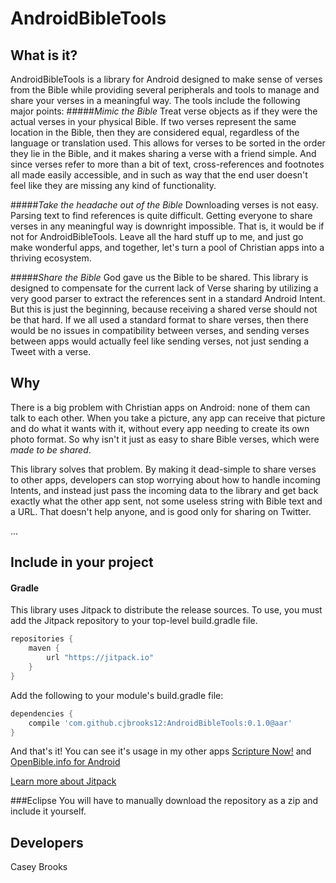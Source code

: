 # AndroidBibleTools

## What is it?
AndroidBibleTools is a library for Android designed to make sense of verses from the Bible while providing several peripherals and tools to manage and share your verses in a meaningful way. The tools include the following major points:
#####<i>Mimic the Bible</i>
Treat verse objects as if they were the actual verses in your physical Bible. If two verses represent the same location in the Bible, then they are considered equal, regardless of the language or translation used. This allows for verses to be sorted in the order they lie in the Bible, and it makes sharing a verse with a friend simple. And since verses refer to more than a bit of text, cross-references and footnotes all made easily accessible, and in such as way that the end user doesn't feel like they are missing any kind of functionality.

#####<i>Take the headache out of the Bible</i>
Downloading verses is not easy. Parsing text to find references is quite difficult. Getting everyone to share verses in any meaningful way is downright impossible. That is, it would be if not for AndroidBibleTools. Leave all the hard stuff up to me, and just go make wonderful apps, and together, let's turn a pool of Christian apps into a thriving ecosystem. 

#####<i>Share the Bible</i>
God gave us the Bible to be shared. This library is designed to compensate for the current lack of Verse sharing by utilizing a very good parser to extract the references sent in a standard Android Intent. But this is just the beginning, because receiving a shared verse should not be that hard. If we all used a standard format to share verses, then there would be no issues in compatibility between verses, and sending verses between apps would actually feel like sending verses, not just sending a Tweet with a verse.

## Why
There is a big problem with Christian apps on Android: none of them can talk to each other. When you take a picture, any app can receive that picture and do what it wants with it, without every app needing to create its own photo format. So why isn't it just as easy to share Bible verses, which were <i>made to be shared</i>. 

This library solves that problem. By making it dead-simple to share verses to other apps, developers can stop worrying about how to handle incoming Intents, and instead just pass the incoming data to the library and get back exactly what the other app sent, not some useless string with Bible text and a URL. That doesn't help anyone, and is good only for sharing on Twitter. 

...

## Include in your project 
#### Gradle
This library uses Jitpack to distribute the release sources. To use, you must add the Jitpack repository to your top-level build.gradle file.
```groovy
repositories {
    maven {
        url "https://jitpack.io"
    }
}
```
Add the following to your module's build.gradle file:
```groovy
dependencies {
    compile 'com.github.cjbrooks12:AndroidBibleTools:0.1.0@aar'
}
```

And that's it!  You can see it's usage in my other apps [Scripture Now!](https://github.com/cjbrooks12/scripturememory) and [OpenBible.info for Android](https://github.com/cjbrooks12/openbible)

[Learn more about Jitpack](https://jitpack.io/#cjbrooks12/AndroidBibleTools/0.1.0)

###Eclipse
You will have to manually download the repository as a zip and include it yourself.


## Developers
Casey Brooks
